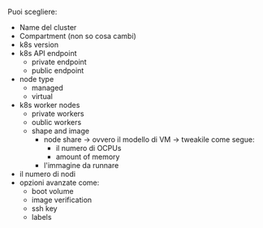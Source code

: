 Puoi scegliere:
- Name del cluster
- Compartment (non so cosa cambi)
- k8s version
- k8s API endpoint
	- private endpoint
	- public endpoint
- node type
	- managed
	- virtual
- k8s worker nodes
	- private workers
	- oublic workers
	- shape and image
		- node share -> ovvero il modello di VM -> tweakile come segue:
			- il numero di OCPUs
			- amount of memory 
		- l'immagine da runnare
- il numero di nodi
- opzioni avanzate come:
	- boot volume
	- image verification
	- ssh key
	- labels